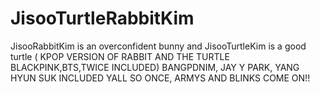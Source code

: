 # JisooTurtleRabbitKim
JisooRabbitKim is an overconfident bunny and JisooTurtleKim is a good turtle ( KPOP VERSION OF RABBIT AND THE TURTLE BLACKPINK,BTS,TWICE INCLUDED)
BANGPDNIM, JAY Y PARK, YANG HYUN SUK INCLUDED YALL SO ONCE, ARMYS AND BLINKS COME ON!!
